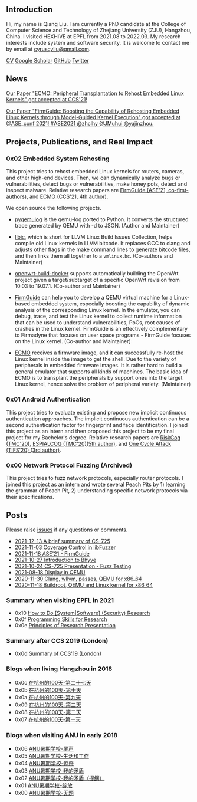 ## Introduction

Hi, my name is Qiang Liu. I am currently a PhD candidate at the College of
Computer Science and Technology of Zhejiang University (ZJU), Hangzhou, China. I
visited HEXHIVE at EPFL from 2021.08 to 2022.03. My research interests include
system and software security. It is welcome to contact me by email at
cyruscyliu@gmail.com.

[CV](./Qiang_s_CV.pdf)
[Google Scholar](https://scholar.google.com/citations?user=fa1uB2sAAAAJ&hl=en)
[GitHub](https://github.com/cyruscyliu)
[Twitter](https://www.twitter.com/qiangliu717)

## News

[Our Paper "ECMO: Peripheral Transplantation to Rehost Embedded Linux Kernels"
got accepted at
CCS'21!](https://twitter.com/qiangliu717/status/1440590703067758592)

[Our Paper "FirmGuide: Boosting the Capability of Rehosting Embedded
Linux Kernels through Model-Guided Kernel Execution" got accepted at
@ASE_conf 2021! #ASE2021 @zhclhy @JMuhui
@yajinzhou.](https://twitter.com/qiangliu717/status/1413674256152637441?s=20)

## Projects, Publications, and Real Impact

### 0x02 Embedded System Rehosting

This project tries to rehost embedded Linux kernels for routers, cameras, and
other high-end devices. Then, we can dynamically analyze bugs or
vulnerabilities, detect bugs or vulnerabilities, make honey pots, detect and
inspect malware. Relative research papers are [FirmGuide (ASE'21,
co-first-authors)](./papers/firmguide-ase21.pdf), and [ECMO (CCS'21, 4th
author)](./papers/ecmo-ccs21.pdf).

We open source the following projects.

+ [pyqemulog](https://github.com/cyruscyliu/pyqemulog) is the qemu-log ported to
Python. It converts the structured trace generated by QEMU with -d to JSON.
(Author and Maintainer)

+ [llbic](https://github.com/cyruscyliu/llbic), which is short for LLVM Linux
Build Issues Collection, helps compile old Linux kernels in LLVM bitcode. It
replaces GCC to clang and adjusts other flags in the make command lines to
generate bitcode files, and then links them all together to a `vmlinux.bc`.
(Co-authors and Maintainer)

+ [openwrt-build-docker](https://github.com/cyruscyliu/openwrt-build-docker)
supports automatically building the OpenWrt project given a target/subtarget of
a specific OpenWrt revision from 10.03 to 19.07.1. (Co-author and Maintainer)

+ [FirmGuide](https://github.com/cyruscyliu/firmguide) can help you to develop a
QEMU virtual machine for a Linux-based embedded system, especially boosting the
capability of dynamic analysis of the corresponding Linux kernel. In the
emulator, you can debug, trace, and test the Linux kernel to collect runtime
information that can be used to understand vulnerabilities, PoCs, root causes of
crashes in the Linux kernel. FirmGuide is an effectively complementary to
Firmadyne that focuses on user space programs - FirmGuide focuses on the Linux
kernel. (Co-author and Maintainer)

+ [ECMO](https://github.com/valour01/ecmo) receives a firmware image, and it can
successfully re-host the Linux kernel inside the image to get the shell.  Due to
the variety of peripherals in embedded firmware images. It is rather hard to
build a general emulator that supports all kinds of machines. The basic idea of
ECMO is to transplant the peripherals by support ones into the target Linux
kernel, hence solve the problem of peripheral variety. (Maintainer)

### 0x01 Android Authentication

This project tries to evaluate existing and propose new implicit continuous
authentication approaches. The implicit continuous authentication can be a
second authentication factor for fingerprint and face identification. I joined
this project as an intern and then proposed this project to be my final project
for my Bachelor's degree. Relative research papers are [RiskCog
(TMC'20)](./papers/riskcog-tmc20.pdf), [ESPIALCOG (TMC'20)(5th
author)](./papers/espialcog-tmc20.pdf), and [One Cycle Attack (TIFS'20) (3rd
author)](./papers/one-cycle-attack-tifs20.pdf).

### 0x00 Network Protocol Fuzzing (Archived)

This project tries to fuzz network protocols, especially router
protocols. I joined this project as an intern and wrote several Peach
Pits by 1) learning the grammar of Peach Pit, 2) understanding specific
network protocols via their specifications.

## Posts

Please raise [issues](https://github.com/cyruscyliu/cyruscyliu.github.io/issues)
if any questions or comments.

+ [2021-12-13 A brief summary of CS-725](posts/2021-12-13-Summary-of-CS725.md)
+ [2021-11-03 Coverage Control in libFuzzer](./posts/2021-11-02-libFuzzer-cov-control.md)
+ [2021-11-18 ASE'21 - FirmGuide](./posts/2021-11-15-ase-firmguide.md)
+ [2021-10-27 Introduction to Bhyve](./posts/2021-10-27-introduction-to-bhyve.md)
+ [2021-10-24 CS-725 Presentation - Fuzz Testing](./posts/2021-10-22-fuzzing-presentation.md)
+ [2021-08-18 Display in QEMU](./posts/2021-08-18-Display-in-QEMU.md)
+ [2020-11-30 Clang, wllvm, passes, QEMU for x86_64](./posts/2020-11-30-wllvm-clang-qemu-x86_64.md)
+ [2020-11-18 Buildroot, QEMU and Linux kernel for x86_64](./posts/2020-11-18-buildroot-qemu-x86_64.md)


### Summary when visiting EPFL in 2021

* 0x10 [How to Do [System|Software] (Security) Research](posts/2021-09-07-Research-Philosophy.md)
* 0x0f [Programming Skills for Research](posts/2021-09-03-Summary-Research-SE.md)
* 0x0e [Principles of Research Presentation](posts/2021-08-27-Principle-of-Presentation.md)

### Summary after CCS 2019 (London)

* 0x0d [Summary of CCS'19 (London)](./posts/2019-11-23-CCS-London-Summary.md)

### Blogs when living Hangzhou in 2018

* 0x0c [在杭州的100天-第二十七天](./posts/2018-04-07-在杭州的100天-第二十七天.md)
* 0x0b [在杭州的100天-第十天](./posts/2018-03-28-在杭州的100天-第十天.md)
* 0x0a [在杭州的100天-第九天](./posts/2018-03-11-在杭州的100天-第九天.md)
* 0x09 [在杭州的100天-第三天](./posts/2018-03-10-在杭州的100天-第三天.md)
* 0x08 [在杭州的100天-第二天](./posts/2018-03-08-在杭州的100天-第二天.md)
* 0x07 [在杭州的100天-第一天](./posts/2018-03-08-在杭州的100天-第一天.md)

### Blogs when visiting ANU in early 2018

* 0x06 [ANU暑期学校-尾声](./posts/2018-02-07-ANU暑期学校-尾声.md)
* 0x05 [ANU暑期学校-生活和工作](./posts/2018-02-07-ANU暑期学校-生活和工作.md)
* 0x04 [ANU暑期学校-惊奇](./posts/2018-01-21-ANU暑期学校-惊奇.md)
* 0x03 [ANU暑期学校-我的矛盾](./posts/2018-02-01-ANU暑期学校-我的矛盾.md)
* 0x02 [ANU暑期学校-我的矛盾（提纲）](./posts/2018-01-19-ANU暑期学校-我的矛盾（提纲）.md)
* 0x01 [ANU暑期学校-绽放](./posts/2018-01-24-ANU暑期学校-绽放.md)
* 0x00 [ANU暑期学校-无题](./posts/2018-01-23-ANU暑期学校-无题.md)
